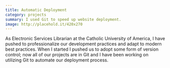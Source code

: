 ```yaml
---
title: Automatic Deployment
category: projects
summary: I used Git to speed up website deployment.
image: http://placehold.it/420x270
---
```


As Electronic Services Librarian at the Catholic University of America, I have pushed to professionalize our development practices and adapt to modern best practices. When I started I pushed us to adopt some form of version control; now all of our projects are in Git and I have been working on utilizing Git to automate our deployment process.
